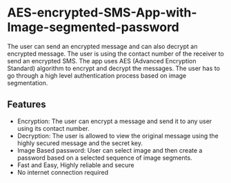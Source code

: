 # AES-encrypted-SMS-App-with-Image-segmented-password
The user can send an encrypted message and can also decrypt an encrypted message.
The user is using the contact number of the receiver to send an encrypted SMS.
The app uses AES (Advanced Encryption Standard) algorithm to encrypt and decrypt the messages.
The user has to go through a high level authentication process based on image segmentation.
<h2>Features</h2>
<ul>
<li>Encryption: The user can encrypt a message and send it to any user using its contact number.</li>
<li>Decryption: The user is allowed to view the original message using the highly secured message and the secret key.</li>
<li>Image Based password: User can select image and then create a password based on a selected sequence of image segments.</li>
<li>Fast and Easy, Highly reliable and secure</li>
<li>No internet connection required</li>
</ul>
